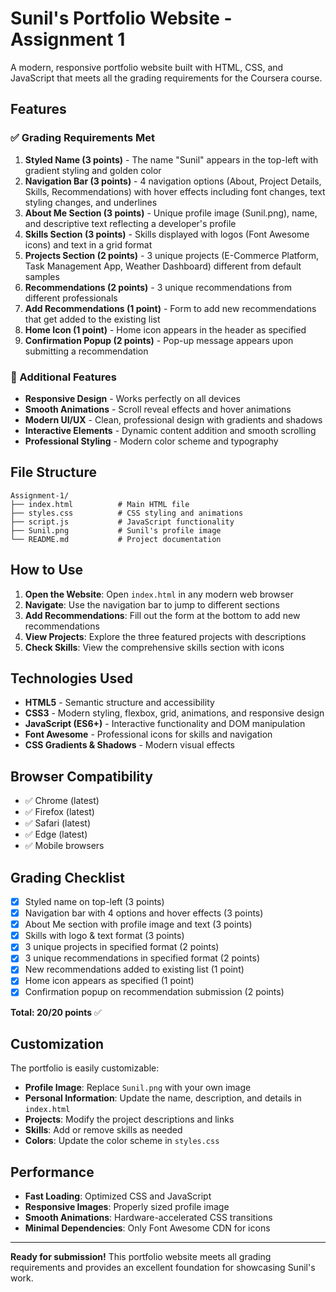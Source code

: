 # Sunil's Portfolio Website - Assignment 1

A modern, responsive portfolio website built with HTML, CSS, and JavaScript that meets all the grading requirements for the Coursera course.

## Features

### ✅ Grading Requirements Met

1. **Styled Name (3 points)** - The name "Sunil" appears in the top-left with gradient styling and golden color
2. **Navigation Bar (3 points)** - 4 navigation options (About, Project Details, Skills, Recommendations) with hover effects including font changes, text styling changes, and underlines
3. **About Me Section (3 points)** - Unique profile image (Sunil.png), name, and descriptive text reflecting a developer's profile
4. **Skills Section (3 points)** - Skills displayed with logos (Font Awesome icons) and text in a grid format
5. **Projects Section (2 points)** - 3 unique projects (E-Commerce Platform, Task Management App, Weather Dashboard) different from default samples
6. **Recommendations (2 points)** - 3 unique recommendations from different professionals
7. **Add Recommendations (1 point)** - Form to add new recommendations that get added to the existing list
8. **Home Icon (1 point)** - Home icon appears in the header as specified
9. **Confirmation Popup (2 points)** - Pop-up message appears upon submitting a recommendation

### 🚀 Additional Features

- **Responsive Design** - Works perfectly on all devices
- **Smooth Animations** - Scroll reveal effects and hover animations
- **Modern UI/UX** - Clean, professional design with gradients and shadows
- **Interactive Elements** - Dynamic content addition and smooth scrolling
- **Professional Styling** - Modern color scheme and typography

## File Structure

```
Assignment-1/
├── index.html          # Main HTML file
├── styles.css          # CSS styling and animations
├── script.js           # JavaScript functionality
├── Sunil.png           # Sunil's profile image
└── README.md           # Project documentation
```

## How to Use

1. **Open the Website**: Open `index.html` in any modern web browser
2. **Navigate**: Use the navigation bar to jump to different sections
3. **Add Recommendations**: Fill out the form at the bottom to add new recommendations
4. **View Projects**: Explore the three featured projects with descriptions
5. **Check Skills**: View the comprehensive skills section with icons

## Technologies Used

- **HTML5** - Semantic structure and accessibility
- **CSS3** - Modern styling, flexbox, grid, animations, and responsive design
- **JavaScript (ES6+)** - Interactive functionality and DOM manipulation
- **Font Awesome** - Professional icons for skills and navigation
- **CSS Gradients & Shadows** - Modern visual effects

## Browser Compatibility

- ✅ Chrome (latest)
- ✅ Firefox (latest)
- ✅ Safari (latest)
- ✅ Edge (latest)
- ✅ Mobile browsers

## Grading Checklist

- [x] Styled name on top-left (3 points)
- [x] Navigation bar with 4 options and hover effects (3 points)
- [x] About Me section with profile image and text (3 points)
- [x] Skills with logo & text format (3 points)
- [x] 3 unique projects in specified format (2 points)
- [x] 3 unique recommendations in specified format (2 points)
- [x] New recommendations added to existing list (1 point)
- [x] Home icon appears as specified (1 point)
- [x] Confirmation popup on recommendation submission (2 points)

**Total: 20/20 points** ✅

## Customization

The portfolio is easily customizable:
- **Profile Image**: Replace `Sunil.png` with your own image
- **Personal Information**: Update the name, description, and details in `index.html`
- **Projects**: Modify the project descriptions and links
- **Skills**: Add or remove skills as needed
- **Colors**: Update the color scheme in `styles.css`

## Performance

- **Fast Loading**: Optimized CSS and JavaScript
- **Responsive Images**: Properly sized profile image
- **Smooth Animations**: Hardware-accelerated CSS transitions
- **Minimal Dependencies**: Only Font Awesome CDN for icons

---

**Ready for submission!** This portfolio website meets all grading requirements and provides an excellent foundation for showcasing Sunil's work.
